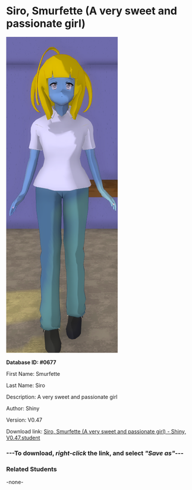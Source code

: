 # Siro, Smurfette (A very sweet and passionate girl)

<img src="Files/Images/Siro, Smurfette (A very sweet and passionate girl).png" title="Siro, Smurfette (A very sweet and passionate girl) - Shiny, V0.47">

**Database ID: #0677**

First Name: Smurfette

Last Name: Siro

Description: A very sweet and passionate girl

Author: Shiny

Version: V0.47

Download link: <a href="https://raw.githubusercontent.com/Arbiter1223/Daigaku-Gurashi-Custom-Students/master/Files/Studen%20Files/Siro%2C%20Smurfette%20(A%20very%20sweet%20and%20passionate%20girl)%20-%20Shiny%2C%20V0.47.student">Siro, Smurfette (A very sweet and passionate girl) - Shiny, V0.47.student</a>

### ---**To download, _right-click_ the link, and select _"Save as"_**---

### Related Students

-none-

